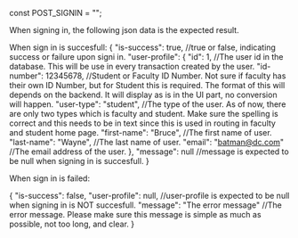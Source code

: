 const POST_SIGNIN = "";

When signing in, the following json data is the expected result.

When sign in is succesfull:
{
"is-success": true, //true or false, indicating success or failure upon signi in.
"user-profile": {
"id": 1, //The user id in the database. This will be use in every transaction created by the user.
"id-number": 12345678, //Student or Faculty ID Number. Not sure if faculty has their own ID Number, but for Student this is required. The format of this will depends on the backend. It will display as is in the UI part, no conversion will happen.
"user-type": "student", //The type of the user. As of now, there are only two types which is faculty and student. Make sure the spelling is correct and this needs to be in text since this is used in routing in faculty and student home page.
"first-name": "Bruce", //The first name of user.
"last-name": "Wayne", //The last name of user.
"email": "batman@dc.com" //The email address of the user.
},
"message": null //message is expected to be null when signing in is succesfull.
}

When sign in is failed:

{
"is-success": false,
"user-profile": null, //user-profile is expected to be null when signing in is NOT succesfull.
"message": "The error message" //The error message. Please make sure this message is simple as much as possible, not too long, and clear.
}
